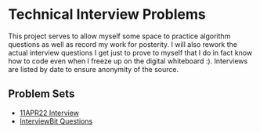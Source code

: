 # Technical Interview Problems
This project serves to allow myself some space to practice algorithm questions 
as well as record my work for posterity. I will also rework the actual interview 
questions I get just to prove to myself that I do in fact know how to code
even when I freeze up on the digital whiteboard :). Interviews are listed by 
date to ensure anonymity of the source.

## Problem Sets
* <a href="/src/main/java/interview_11Apr22">11APR22 Interview</a>
* <a href="/src/main/java/interviewbit">InterviewBit Questions</a>



